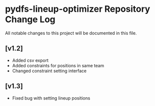 # pydfs-lineup-optimizer Repository Change Log

All notable changes to this project will be documented in this file.

## [v1.2]
- Added csv export
- Added constraints for positions in same team
- Changed constraint setting interface

## [v1.3]
- Fixed bug with setting lineup positions
